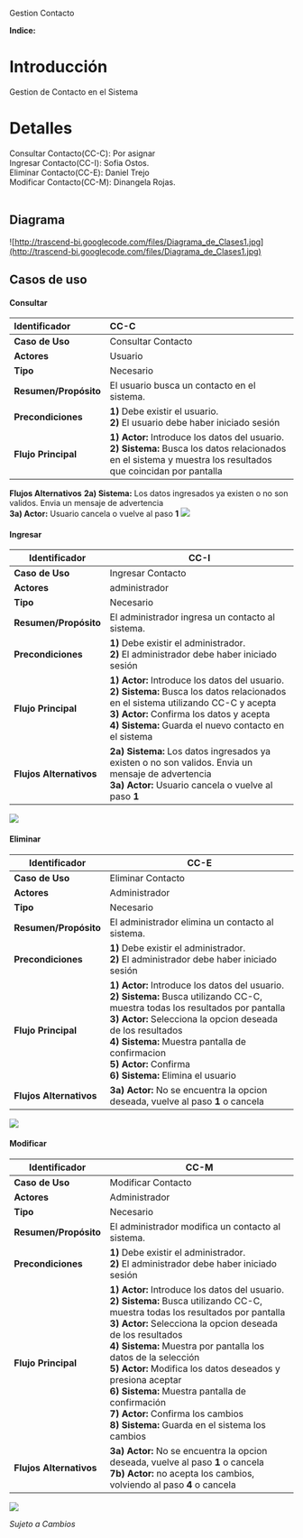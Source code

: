 Gestion Contacto

**Indice:**



# Introducción #

Gestion de Contacto en el Sistema

# Detalles #

Consultar Contacto(CC-C): Por asignar<br />
Ingresar Contacto(CC-I): Sofia Ostos.<br />
Eliminar Contacto(CC-E): Daniel Trejo<br />
Modificar Contacto(CC-M): Dinangela Rojas.<br />
<br />


## **Diagrama** ##


![http://trascend-bi.googlecode.com/files/Diagrama_de_Clases1.jpg](http://trascend-bi.googlecode.com/files/Diagrama_de_Clases1.jpg)

## **Casos de uso** ##

#### **Consultar** ####

| **Identificador** | CC-C |
|:------------------|:-----|
| **Caso de Uso**   |Consultar Contacto |
| **Actores**       |Usuario |
| **Tipo**          |Necesario |
| **Resumen/Propósito**  | El usuario busca un contacto en el sistema.|
| **Precondiciones** | **1)** Debe existir el usuario. <br />**2)** El usuario debe haber iniciado sesión|
| **Flujo Principal** | **1) Actor:** Introduce los datos del usuario. <br><b>2) Sistema:</b> Busca los datos relacionados en el sistema y muestra los resultados que coincidan por pantalla<br>
<tr><td> <b>Flujos Alternativos</b> </td><td> <b>2a) Sistema:</b> Los datos ingresados ya existen o no son validos. Envia un mensaje de advertencia<br><b>3a) Actor:</b> Usuario cancela o vuelve al paso <b>1</b></td></tr></tbody></table>


<img src='http://trascend-bi.googlecode.com/files/ConsultarContacto.jpg' />


<h4><b>Ingresar</b></h4>

<table><thead><th> <b>Identificador</b> </th><th> CC-I </th></thead><tbody>
<tr><td> <b>Caso de Uso</b>   </td><td>Ingresar Contacto </td></tr>
<tr><td> <b>Actores</b>       </td><td>administrador </td></tr>
<tr><td> <b>Tipo</b>          </td><td>Necesario </td></tr>
<tr><td> <b>Resumen/Propósito</b>  </td><td> El administrador ingresa un contacto al sistema.</td></tr>
<tr><td> <b>Precondiciones</b> </td><td> <b>1)</b> Debe existir el administrador. <br /><b>2)</b> El administrador debe haber iniciado sesión</td></tr>
<tr><td> <b>Flujo Principal</b> </td><td> <b>1) Actor:</b> Introduce los datos del usuario. <br><b>2) Sistema:</b> Busca los datos relacionados en el sistema utilizando CC-C y acepta<br><b>3) Actor:</b> Confirma los datos y acepta<br><b>4) Sistema:</b> Guarda el nuevo contacto en el sistema</td></tr>
<tr><td> <b>Flujos Alternativos</b> </td><td> <b>2a) Sistema:</b> Los datos ingresados ya existen o no son validos. Envia un mensaje de advertencia<br><b>3a) Actor:</b> Usuario cancela o vuelve al paso <b>1</b></td></tr></tbody></table>

<img src='http://trascend-bi.googlecode.com/files/IngresarContacto.jpg' />

<h4><b>Eliminar</b></h4>

<table><thead><th> <b>Identificador</b> </th><th> CC-E </th></thead><tbody>
<tr><td> <b>Caso de Uso</b>   </td><td>Eliminar Contacto </td></tr>
<tr><td> <b>Actores</b>       </td><td>Administrador </td></tr>
<tr><td> <b>Tipo</b>          </td><td>Necesario </td></tr>
<tr><td> <b>Resumen/Propósito</b>  </td><td> El administrador elimina un contacto al sistema.</td></tr>
<tr><td> <b>Precondiciones</b> </td><td> <b>1)</b> Debe existir el administrador. <br /><b>2)</b> El administrador debe haber iniciado sesión</td></tr>
<tr><td> <b>Flujo Principal</b> </td><td> <b>1) Actor:</b> Introduce los datos del usuario. <br><b>2) Sistema:</b> Busca utilizando CC-C, muestra todas los resultados por pantalla<br><b>3) Actor:</b> Selecciona la opcion deseada de los resultados<br><b>4) Sistema:</b> Muestra pantalla de confirmacion<br><b>5) Actor:</b> Confirma<br><b>6) Sistema:</b> Elimina el usuario</td></tr>
<tr><td> <b>Flujos Alternativos</b> </td><td> <b>3a) Actor:</b> No se encuentra la opcion deseada, vuelve al paso <b>1</b> o cancela</td></tr></tbody></table>

<img src='http://trascend-bi.googlecode.com/files/EliminarContacto.jpg' />

<h4><b>Modificar</b></h4>

<table><thead><th> <b>Identificador</b> </th><th> CC-M </th></thead><tbody>
<tr><td> <b>Caso de Uso</b>   </td><td>Modificar Contacto </td></tr>
<tr><td> <b>Actores</b>       </td><td>Administrador </td></tr>
<tr><td> <b>Tipo</b>          </td><td>Necesario </td></tr>
<tr><td> <b>Resumen/Propósito</b>  </td><td> El administrador modifica un contacto al sistema.</td></tr>
<tr><td> <b>Precondiciones</b> </td><td> <b>1)</b> Debe existir el administrador. <br /><b>2)</b> El administrador debe haber iniciado sesión</td></tr>
<tr><td> <b>Flujo Principal</b> </td><td> <b>1) Actor:</b> Introduce los datos del usuario. <br><b>2) Sistema:</b> Busca utilizando CC-C, muestra todas los resultados por pantalla<br><b>3) Actor:</b> Selecciona la opcion deseada de los resultados<br><b>4) Sistema:</b> Muestra por pantalla los datos de la selección<br><b>5) Actor:</b> Modifica los datos deseados y presiona aceptar<br><b>6) Sistema:</b> Muestra pantalla de confirmación<br><b>7) Actor:</b> Confirma los cambios<br><b>8) Sistema:</b> Guarda en el sistema los cambios</td></tr>
<tr><td> <b>Flujos Alternativos</b> </td><td> <b>3a) Actor:</b> No se encuentra la opcion deseada, vuelve al paso <b>1</b> o cancela<br><b>7b) Actor:</b> no acepta los cambios, volviendo al paso <b>4</b> o cancela</td></tr></tbody></table>

<img src='http://trascend-bi.googlecode.com/files/ModificarContacto.jpg' />

<i>Sujeto a Cambios</i>